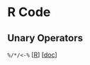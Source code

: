 R Code
======

Unary Operators
---------------

`%/*/<-%`
\[[R](../../WORM/0/PC.SF.AS.SF.LT.HY.PC.R)\]
\[[doc](./CORM/0/PC.SF.AS.SF.LT.HY.PC.R)\]
